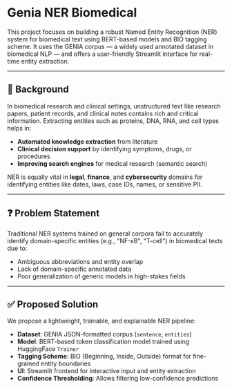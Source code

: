 # Genia NER Biomedical

This project focuses on building a robust Named Entity Recognition (NER) system for biomedical text using BERT-based models and BIO tagging scheme. It uses the GENIA corpus — a widely used annotated dataset in biomedical NLP — and offers a user-friendly Streamlit interface for real-time entity extraction.

---

## 🧠 Background

In biomedical research and clinical settings, unstructured text like research papers, patient records, and clinical notes contains rich and critical information. Extracting entities such as proteins, DNA, RNA, and cell types helps in:

- **Automated knowledge extraction** from literature
- **Clinical decision support** by identifying symptoms, drugs, or procedures
- **Improving search engines** for medical research (semantic search)

NER is equally vital in **legal**, **finance**, and **cybersecurity** domains for identifying entities like dates, laws, case IDs, names, or sensitive PII.

---

## ❓ Problem Statement

Traditional NER systems trained on general corpora fail to accurately identify domain-specific entities (e.g., "NF-κB", "T-cell") in biomedical texts due to:

- Ambiguous abbreviations and entity overlap
- Lack of domain-specific annotated data
- Poor generalization of generic models in high-stakes fields

---

## ✅ Proposed Solution

We propose a lightweight, trainable, and explainable NER pipeline:

- **Dataset**: GENIA JSON-formatted corpus (`sentence`, `entities`)
- **Model**: BERT-based token classification model trained using HuggingFace `Trainer`
- **Tagging Scheme**: BIO (Beginning, Inside, Outside) format for fine-grained entity boundaries
- **UI**: Streamlit frontend for interactive input and entity extraction
- **Confidence Thresholding**: Allows filtering low-confidence predictions



